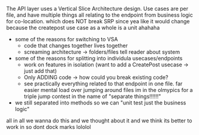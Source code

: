 The API layer uses a Vertical Slice Architecture design. Use cases are per file, and have multiple things all relating to the endpoint from business logic for co-location. which does NOT break SRP since yea like it would change because the createpost use case as a whole is a unit ahahaha
- some of the reasons for switching to VSA
  - code that changes together lives together
  - screaming architecture -> folders/files tell reader about system
- some of the reasons for splitting into individula usecases/endpoints 
  - work on features in isolation (want to add a CreatePost usecase -> just add that)
  - Only ADDING code -> how could you break existing code?
  - see practically everything related to that endpoint in one file. far easier mental load over jumping around files im in the olmypics for a triple jump contest in the name of "separate things!!!!!!"
- we still separated into methods so we can "unit test just the business logic"

all in all we wanna do this and we thought about it and we think its better to work in so dont dock marks lololol